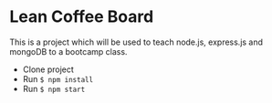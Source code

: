 # Lean Coffee Board

This is a project which will be used to teach node.js, express.js and mongoDB to a bootcamp class.

- Clone project
- Run `$ npm install`
- Run `$ npm start`
